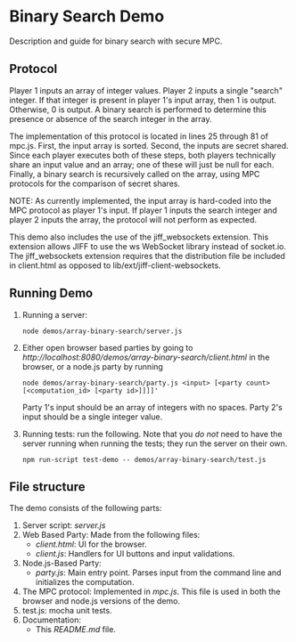 # Binary Search Demo

Description and guide for binary search with secure MPC. 

## Protocol
Player 1 inputs an array of integer values. Player 2 inputs a single "search" integer. If that integer is present in player 1's 
input array, then 1 is output. Otherwise, 0 is output. A binary search is performed to determine this presence or absence
of the search integer in the array. 

The implementation of this protocol is located in lines 25 through 81 of mpc.js. First, the input array is sorted. Second,
the inputs are secret shared. Since each player executes both of these steps, both players technically share an input value 
and an array; one of these will just be null for each. Finally, a binary search is recursively called on the array, using 
MPC protocols for the comparison of secret shares. 

NOTE: As currently implemented, the input array is hard-coded into the MPC protocol as player 1's input. 
If player 1 inputs the search integer and player 2 inputs the array, the protocol will not perform as expected. 

This demo also includes the use of the jiff_websockets extension. This extension allows JIFF to use the ws WebSocket library
instead of socket.io. The jiff_websockets extension requires that the distribution file be included in client.html as opposed
to lib/ext/jiff-client-websockets.

## Running Demo

1. Running a server:
    ```shell
    node demos/array-binary-search/server.js
    ```

2. Either open browser based parties by going to *http://localhost:8080/demos/array-binary-search/client.html* in the browser, or a node.js party by running 
    ```shell
    node demos/array-binary-search/party.js <input> [<party count> [<computation_id> [<party id>]]]]'
    ```
    Party 1's input should be an array of integers with no spaces. Party 2's input should be a single integer value.  

3. Running tests: run the following. Note that you *do not* need to have the server running when running the tests; they run the server on their own.
    ```shell
    npm run-script test-demo -- demos/array-binary-search/test.js
    ```

## File structure
The demo consists of the following parts:
1. Server script: *server.js*
2. Web Based Party: Made from the following files:
    * *client.html*: UI for the browser.
    * *client.js*: Handlers for UI buttons and input validations.
3. Node.js-Based Party: 
    * *party.js*: Main entry point. Parses input from the command line and initializes the computation.
4. The MPC protocol: Implemented in *mpc.js*. This file is used in both the browser and node.js versions of the demo.
5. test.js: mocha unit tests.
6. Documentation:
    * This *README.md* file.

